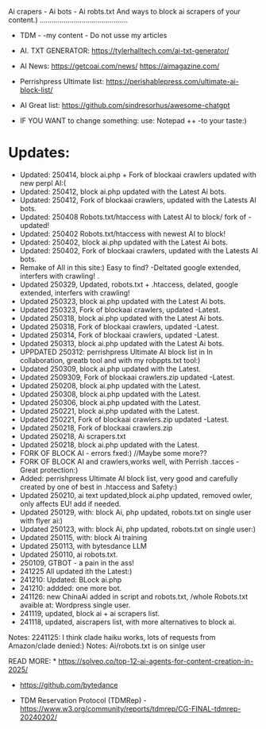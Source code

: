 Ai crapers - Ai bots - Ai robts.txt 
And ways to block ai scrapers of your content.)
............................................

* TDM - -my content - Do not usse my articles

* AI. TXT GENERATOR: https://tylerhalltech.com/ai-txt-generator/

 
* AI News:  https://getcoai.com/news/
            https://aimagazine.com/

* Perrishpress Ultimate list:  https://perishablepress.com/ultimate-ai-block-list/
  
* AI Great list: https://github.com/sindresorhus/awesome-chatgpt

* IF YOU WANT to change something: use: Notepad ++ -to your taste:)


# Updates:

* Updated: 250414, block ai.php + Fork of blockaai crawlers updated with new perpl AI:(
* Updated: 250412, block ai.php updated with the Latest Ai bots.
* Updated: 250412, Fork of blockaai crawlers, updated with the Latests AI bots.
* Updated: 250408 Robots.txt/htaccess with Latest AI to block/ fork of -updated!
* Updated: 250402 Robots.txt/htaccess with newest AI to block!
* Updated: 250402, block ai.php updated with the Latest Ai bots.
* Updated: 250402, Fork of blockaai crawlers, updated with the Latests AI bots.
* Remake of All in this site:)  Easy to find?
 -Deltated google extended, interfers with crawling! .
* Updated 250329, Updated, robots.txt + .htaccess, delated, google extended, interfers with crawling!
* Updated 250323, block ai.php updated with the Latest Ai bots.
* Updated 250323, Fork of blockaai crawlers, updated -Latest.
* Updated 250318, block ai.php updated with the Latest Ai bots.
* Updated 250318, Fork of blockaai crawlers, updated -Latest.
* Updated 250314, Fork of blockaai crawlers, updated -Latest.
* Updated 250313, block ai.php updated with the Latest Ai bots.
* UPPDATED 250312: perrishpress Ultimate AI block list in In collaboration, greatb tool and with my robppts.txt tool:)  
* Updated 250309, block ai.php updated with the Latest.
* Updated 2509309, Fork of blockaai crawlers.zip updated -Latest.
* Updated 250208, block ai.php updated with the Latest.
* Updated 250308, block ai.php updated with the Latest.
* Updated 250306, block ai.php updated with the Latest.
* Updated 250221, block ai.php updated with the Latest.
* Updated 250221, Fork of blockaai crawlers.zip updated -Latest.
* Updated 250218, Fork of blockaai crawlers.zip
* Updated 250218, Ai scrapers.txt
* Updated 250218, block ai.php updated with the Latest.
* FORK OF BLOCK AI - errors fxed:)  //Maybe some more??
* FORK OF BLOCK AI and crawlers,works well, with Perrish .tacces - Great protection:)
* Added: perrishpress Ultimate AI block list, very good and carefully created by one of best in .htaccess and Safety:)
* Updated 250210, ai text updated,block ai.php updated, removed owler, only affects EU! add if needed.
* Updated 250129, with: block Ai, php updated, robots.txt on single user with flyer ai:)
* Updated 250123, with: block Ai, php updated, robots.txt on single user:)
* Updated 250115, with: block Ai training
* Updated 250113, with bytesdance LLM
* Updated 250110, ai robots.txt.
* 250109, GTBOT - a pain in the ass!
* 241225 All updated ith the Latest:)
* 241210: Updated: BLock ai.php
* 241210: addded: one more bot.
* 241126: new ChinaAi added in script and robots.txt, /whole Robots.txt avaible at: Wordpress single user.
* 241119, updated, block ai + ai scrapers list.
* 241118, updated, aiscrapers list, with more alternatives to block ai.

Notes:  2241125: I think clade haiku works, lots of requests from Amazon/clade denied:)
Notes: Ai/robots.txt is on sinlge user

READ MORE: * https://solveo.co/top-12-ai-agents-for-content-creation-in-2025/

* https://github.com/bytedance

* TDM Reservation Protocol (TDMRep)  -  https://www.w3.org/community/reports/tdmrep/CG-FINAL-tdmrep-20240202/
